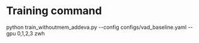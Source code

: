 # Training command
python train_withoutmem_addeva.py --config configs/vad_baseline.yaml --gpu 0,1,2,3
zwh